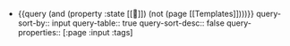 - {{query (and (property :state [[🌿]]) (not (page [[Templates]])))}}
  query-sort-by:: input
  query-table:: true
  query-sort-desc:: false
  query-properties:: [:page :input :tags]
